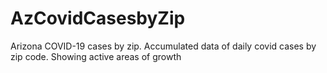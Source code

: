 # AzCovidCasesbyZip
Arizona COVID-19 cases by zip. Accumulated data of daily covid cases by zip code. Showing active areas of growth
